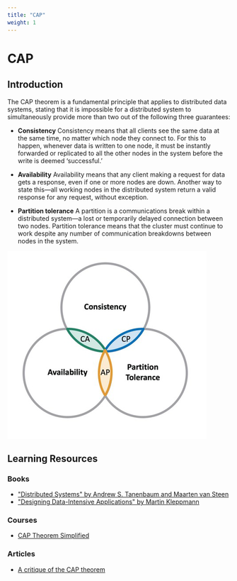 ```yaml
---
title: "CAP"
weight: 1
---
```


# CAP

## Introduction

The CAP theorem is a fundamental principle that applies to distributed data systems, stating that it is impossible for a distributed system to simultaneously provide more than two out of the following three guarantees:

- **Consistency**
Consistency means that all clients see the same data at the same time, no matter which node they connect to. For this to happen, whenever data is written to one node, it must be instantly forwarded or replicated to all the other nodes in the system before the write is deemed ‘successful.’

- **Availability**
Availability means that any client making a request for data gets a response, even if one or more nodes are down. Another way to state this—all working nodes in the distributed system return a valid response for any request, without exception.

- **Partition tolerance**
A partition is a communications break within a distributed system—a lost or temporarily delayed connection between two nodes. Partition tolerance means that the cluster must continue to work despite any number of communication breakdowns between nodes in the system.

![CAP Theorem](cap.png)

## Learning Resources

### Books
- ["Distributed Systems" by Andrew S. Tanenbaum and Maarten van Steen](https://www.distributed-systems.net/index.php/books/ds4/)
- ["Designing Data-Intensive Applications" by Martin Kleppmann](https://www.oreilly.com/library/view/designing-data-intensive-applications/9781491903063/)

### Courses
- [CAP Theorem Simplified](https://www.youtube.com/watch?v=BHqjEjzAicA)

### Articles
- [A critique of the CAP theorem](https://martin.kleppmann.com/2015/09/17/critique-of-the-cap-theorem.html)

